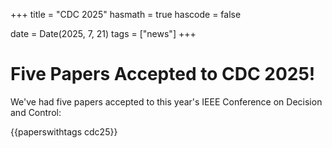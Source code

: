 +++
title = "CDC 2025"
hasmath = true
hascode = false

date = Date(2025, 7, 21)
tags = ["news"]
+++

# Five Papers Accepted to CDC 2025!
We've had five papers accepted to this year's IEEE Conference on Decision and Control:

{{paperswithtags cdc25}}